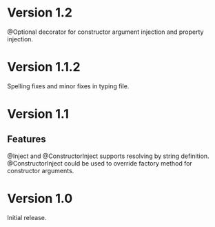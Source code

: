 # Version 1.2
@Optional decorator for constructor argument injection and property injection.

# Version 1.1.2
Spelling fixes and minor fixes in typing file.

# Version 1.1
## Features
@Inject and @ConstructorInject supports resolving by string definition.
@ConstructorInject could be used to override factory method for constructor arguments.

# Version 1.0
Initial release.